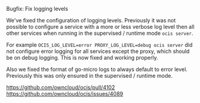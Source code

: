 Bugfix: Fix logging levels

We've fixed the configuration of logging levels. Previously it was not possible
to configure a service with a more or less verbose log level then all other services
when running in the supervised / runtime mode `ocis server`.

For example `OCIS_LOG_LEVEL=error PROXY_LOG_LEVEL=debug ocis server` did not configure
error logging for all services except the proxy, which should be on debug logging. This is now fixed
and working properly.

Also we fixed the format of go-micro logs to always default to error level.
Previously this was only ensured in the supervised / runtime mode.

https://github.com/owncloud/ocis/pull/4102
https://github.com/owncloud/ocis/issues/4089

